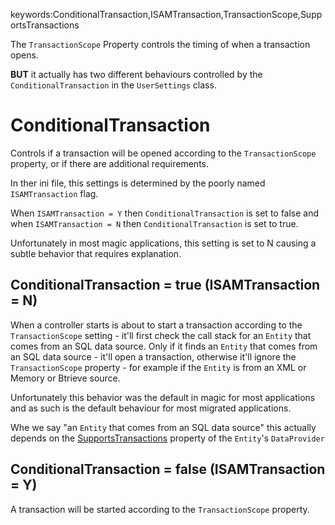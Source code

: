﻿keywords:ConditionalTransaction,ISAMTransaction,TransactionScope,SupportsTransactions

The `TransactionScope` Property controls the timing of when a transaction opens.

**BUT** it actually has two different behaviours controlled by the `ConditionalTransaction` in the `UserSettings` class.

# ConditionalTransaction
Controls if a transaction will be opened according to the `TransactionScope` property, or if there are additional requirements.

In ther ini file, this settings is determined by the poorly named `ISAMTransaction` flag.

When `ISAMTransaction = Y` then `ConditionalTransaction` is set to false and when `ISAMTransaction = N` then `ConditionalTransaction` is set to true.

Unfortunately in most magic applications, this setting is set to N causing a subtle behavior that requires explanation.


## ConditionalTransaction = true (ISAMTransaction = N)
When a controller starts is about to start a transaction according to the `TransactionScope` setting - it'll first check the call stack for an `Entity` that comes from an SQL data source. Only if it finds an `Entity` that comes from an SQL data source - it'll open a transaction, otherwise it'll ignore the `TransactionScope` property - for example if the `Entity` is from an XML or Memory or Btrieve source.

Unfortunately this behavior was the default in magic for most applications and as such is the default behaviour for most migrated applications.

Whe we say "an `Entity` that comes from an SQL data source" this actually depends on the [SupportsTransactions](http://www.fireflymigration.com/reference/html/P_Firefly_Box_Data_DataProvider_IEntityDataProvider_SupportsTransactions.htm) property of the `Entity`'s `DataProvider`

## ConditionalTransaction = false (ISAMTransaction = Y)
A transaction will be started according to the `TransactionScope` property.
